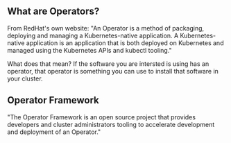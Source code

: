 ## What are Operators?

From RedHat's own website:
"An Operator is a method of packaging, deploying and managing a Kubernetes-native application. A Kubernetes-native application is an application that is both deployed on Kubernetes and managed using the Kubernetes APIs and kubectl tooling."

What does that mean?
If the software you are intersted is using has an operator, that operator is something you can use to install that software in your cluster.

## Operator Framework

"The Operator Framework is an open source project that provides developers and cluster administrators tooling to accelerate development and deployment of an Operator."


